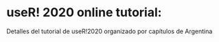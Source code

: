# useR! 2020 online tutorial: 
Detalles del tutorial de useR!2020 organizado por capítulos de Argentina
